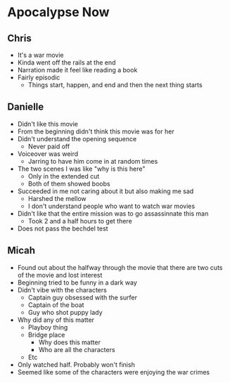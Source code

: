 # Apocalypse Now

## Chris

- It's a war movie
- Kinda went off the rails at the end
- Narration made it feel like reading a book
- Fairly episodic
  - Things start, happen, and end and then the next thing starts

## Danielle

- Didn't like this movie
- From the beginning didn't think this movie was for her
- Didn't understand the opening sequence
  - Never paid off
- Voiceover was weird
  - Jarring to have him come in at random times
- The two scenes I was like "why is this here"
  - Only in the extended cut
  - Both of them showed boobs
- Succeeded in me not caring about it but also making me sad
  - Harshed the mellow
  - I don't understand people who want to watch war movies
- Didn't like that the entire mission was to go assassinnate this man
  - Took 2 and a half hours to get there
- Does not pass the bechdel test

## Micah

- Found out about the halfway through the movie that there are two cuts of the movie and lost interest
- Beginning tried to be funny in a dark way
- Didn't vibe with the characters
  - Captain guy obsessed with the surfer
  - Captain of the boat
  - Guy who shot puppy lady
- Why did any of this matter
  - Playboy thing
  - Bridge place
    - Why does this matter
    - Who are all the characters
  - Etc
- Only watched half. Probably won't finish
- Seemed like some of the characters were enjoying the war crimes

